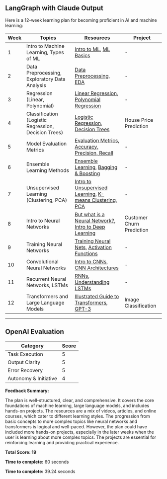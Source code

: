 ## LangGraph with Claude Output

Here is a 12-week learning plan for becoming proficient in AI and machine learning:

| Week | Topics | Resources | Project |
|------|--------|-----------|---------|
| 1 | Intro to Machine Learning, Types of ML | [Intro to ML](https://www.coursera.org/learn/machine-learning), [ML Basics](https://www.youtube.com/watch?v=ukzFI9rgwfU) | - |  
| 2 | Data Preprocessing, Exploratory Data Analysis | [Data Preprocessing](https://machinelearningmastery.com/data-preparation-techniques-for-machine-learning/), [EDA](https://www.itl.nist.gov/div898/handbook/eda/eda.htm) | - |
| 3 | Regression (Linear, Polynomial) | [Linear Regression](https://www.youtube.com/watch?v=nk2CQITm_eo), [Polynomial Regression](https://towardsdatascience.com/polynomial-regression-bbe8b9d97491)| - |
| 4 | Classification (Logistic Regression, Decision Trees) | [Logistic Regression](https://towardsdatascience.com/logistic-regression-detailed-overview-46c4da4303bc), [Decision Trees](https://www.youtube.com/watch?v=_L39rN6gz7Y) | House Price Prediction |
| 5 | Model Evaluation Metrics | [Evaluation Metrics](https://www.analyticsvidhya.com/blog/2019/08/11-important-model-evaluation-error-metrics/), [Accuracy, Precision, Recall](https://towardsdatascience.com/accuracy-precision-recall-or-f1-331fb37c5cb9) | - |
| 6 | Ensemble Learning Methods | [Ensemble Learning](https://www.youtube.com/watch?v=Un9zObFjBH0), [Bagging & Boosting](https://quantdare.com/what-is-the-difference-between-bagging-and-boosting/) | - |
| 7 | Unsupervised Learning (Clustering, PCA) | [Intro to Unsupervised Learning](https://algorithmia.com/blog/introduction-to-unsupervised-learning), [K-means Clustering](https://www.youtube.com/watch?v=4b5d3muPQmA), [PCA](https://www.youtube.com/watch?v=FgakZw6K1QQ) | - |
| 8 | Intro to Neural Networks | [But what is a Neural Network?](https://www.youtube.com/watch?v=aircAruvnKk), [Intro to Deep Learning](https://www.coursera.org/lecture/intro-to-deep-learning/introduction-to-deep-learning-MoqQN) | Customer Churn Prediction |
| 9 | Training Neural Networks | [Training Neural Nets](https://www.coursera.org/lecture/deep-neural-network/training-neural-networks-part-1-ZW8f4), [Activation Functions](https://www.youtube.com/watch?v=-7scQpJT7uo) | - |
| 10 | Convolutional Neural Networks | [Intro to CNNs](https://www.youtube.com/watch?v=YRhxdVk_sIs), [CNN Architectures](https://towardsdatascience.com/illustrated-10-cnn-architectures-95d78ace614d) | - | 
| 11 | Recurrent Neural Networks, LSTMs | [RNNs](https://www.youtube.com/watch?v=WCUNPb-5EYI), [Understanding LSTMs](https://colah.github.io/posts/2015-08-Understanding-LSTMs/) | - |
| 12 | Transformers and Large Language Models | [Illustrated Guide to Transformers](https://jalammar.github.io/illustrated-transformer/), [GPT-3](https://www.youtube.com/watch?v=SY5PvZrJhLE) | Image Classification |

---

## OpenAI Evaluation

| Category | Score |
| --- | --- |
| Task Execution | 5 |
| Output Clarity | 5 |
| Error Recovery | 5 |
| Autonomy & Initiative | 4 |

**Feedback Summary:**

The plan is well-structured, clear, and comprehensive. It covers the core foundations of machine learning, large language models, and includes hands-on projects. The resources are a mix of videos, articles, and online courses, which cater to different learning styles. The progression from basic concepts to more complex topics like neural networks and transformers is logical and well-paced. However, the plan could have included more hands-on projects, especially in the later weeks when the user is learning about more complex topics. The projects are essential for reinforcing learning and providing practical experience.

**Total Score: 19**

**Time to complete:** 60 seconds

**Time to complete:** 39.24 seconds
